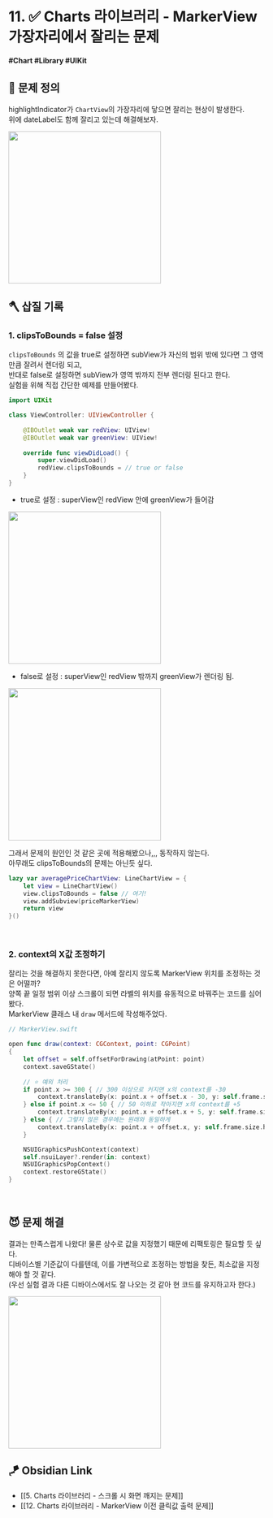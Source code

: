 # 11. ✅ Charts 라이브러리 - MarkerView 가장자리에서 잘리는 문제

#### #Chart #Library  #UIKit 

## 🤔 문제 정의
highlightIndicator가 `ChartView`의 가장자리에 닿으면 잘리는 현상이 발생한다.   
위에 dateLabel도 함께 잘리고 있는데 해결해보자.

<img width="300" src="https://user-images.githubusercontent.com/113565086/228992568-6941adf3-da65-4985-8b6d-6636d7771e75.gif">

<br>

## 🪓 삽질 기록

### 1. clipsToBounds = false 설정 
`clipsToBounds` 의 값을 true로 설정하면 subView가 자신의 범위 밖에 있다면 그 영역만큼 잘려서 렌더링 되고,   
반대로 false로 설정하면 subView가 영역 밖까지 전부 렌더링 된다고 한다.   
실험을 위해 직접 간단한 예제를 만들어봤다.

~~~swift
import UIKit

class ViewController: UIViewController {
    
    @IBOutlet weak var redView: UIView!
    @IBOutlet weak var greenView: UIView!
    
    override func viewDidLoad() {
        super.viewDidLoad()
        redView.clipsToBounds = // true or false
    }
}
~~~

- true로 설정 : superView인 redView 안에 greenView가 들어감

<img width="300" src="https://user-images.githubusercontent.com/113565086/228993217-c78ac844-5072-4b08-8900-bef041117ea4.png">

<br>

- false로 설정 : superView인 redView 밖까지 greenView가 렌더링 됨.

<img width="300" src="https://user-images.githubusercontent.com/113565086/228998796-6a12140e-3021-468b-b4ac-8148e816bf17.png">

<br>

그래서 문제의 원인인 것 같은 곳에 적용해봤으나,,, 동작하지 않는다.   
아무래도 clipsToBounds의 문제는 아닌듯 싶다.

~~~swift 
lazy var averagePriceChartView: LineChartView = {
    let view = LineChartView()
    view.clipsToBounds = false // 여기!
    view.addSubview(priceMarkerView)
    return view
}()     
~~~

<br>

### 2. context의 X값 조정하기
잘리는 것을 해결하지 못한다면, 아예 잘리지 않도록 MarkerView 위치를 조정하는 것은 어떨까?   
양쪽 끝 일정 범위 이상 스크롤이 되면 라벨의 위치를 유동적으로 바꿔주는 코드를 심어봤다.   
MarkerView 클래스 내 `draw` 메서드에 작성해주었다.

~~~swift
// MarkerView.swift

open func draw(context: CGContext, point: CGPoint)
{
    let offset = self.offsetForDrawing(atPoint: point)
    context.saveGState()
    
    // ⭐️ 예외 처리
    if point.x >= 300 { // 300 이상으로 커지면 x의 context를 -30
        context.translateBy(x: point.x + offset.x - 30, y: self.frame.size.height + 20)
    } else if point.x <= 50 { // 50 이하로 작아지면 x의 context를 +5
        context.translateBy(x: point.x + offset.x + 5, y: self.frame.size.height + 20)
    } else { // 그렇지 않은 경우에는 원래와 동일하게
        context.translateBy(x: point.x + offset.x, y: self.frame.size.height + 20) // y에 +20을 함으로써 위의 라벨도 잘리지 않게
    }

    NSUIGraphicsPushContext(context)
    self.nsuiLayer?.render(in: context)
    NSUIGraphicsPopContext()
    context.restoreGState()
}
~~~

<br>

## 😈 문제 해결

결과는 만족스럽게 나왔다! 물론 상수로 값을 지정했기 때문에 리팩토링은 필요할 듯 싶다.   
디바이스별 기준값이 다를텐데, 이를 가변적으로 조정하는 방법을 찾든, 최소값을 지정해야 할 것 같다.   
(우선 실험 결과 다른 디바이스에서도 잘 나오는 것 같아 현 코드를 유지하고자 한다.)

<img width="300" src="https://user-images.githubusercontent.com/113565086/229004523-f3e2b07d-df5a-4dde-8ede-d8ea56115bcd.gif">

## 🪁 Obsidian Link
- [[5. Charts 라이브러리 - 스크롤 시 화면 깨지는 문제]]
- [[12. Charts 라이브러리 - MarkerView 이전 클릭값 출력 문제]]